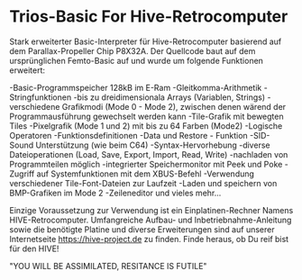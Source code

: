 # Trios-Basic For Hive-Retrocomputer

Stark erweiterter Basic-Interpreter für Hive-Retrocomputer basierend auf dem Parallax-Propeller Chip P8X32A. Der Quellcode baut auf dem ursprünglichen Femto-Basic auf
und wurde um folgende Funktionen erweitert:

-Basic-Programmspeicher 128kB im E-Ram
-Gleitkomma-Arithmetik
-Stringfunktionen
-bis zu dreidimensionala Arrays (Variablen, Strings)
-verschiedene Grafikmodi (Mode 0 - Mode 2), zwischen denen wärend der Programmausführung gewechselt werden kann
-Tile-Grafik mit bewegten Tiles
-Pixelgrafik (Mode 1 und 2) mit bis zu 64 Farben (Mode2) 
-Logische Operatoren
-Funktionsdefinitionen
-Data und Restore - Funktion
-SID-Sound Unterstützung (wie beim C64)
-Syntax-Hervorhebung
-diverse Dateioperationen (Load, Save, Export, Import, Read, Write)
-nachladen von Programmteilen möglich
-integrierter Speichermonitor mit Peek und Poke
-Zugriff auf Systemfunktionen mit dem XBUS-Befehl
-Verwendung verschiedener Tile-Font-Dateien zur Laufzeit
-Laden und speichern von BMP-Grafiken im Mode 2
-Zeileneditor
und vieles mehr...

Einzige Voraussetzung zur Verwendung ist ein Einplatinen-Rechner Namens HIVE-Retrocomputer.
Umfangreiche Aufbau- und Inbetriebnahme-Anleitung sowie die benötigte Platine und diverse Erweiterungen sind auf unserer Internetseite https://hive-project.de 
zu finden.
Finde heraus, ob Du reif bist für den HIVE!

"YOU WILL BE ASSIMILATED, RESITANCE IS FUTILE"
